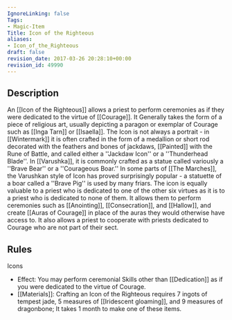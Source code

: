 ```yaml
---
IgnoreLinking: false
Tags:
- Magic-Item
Title: Icon of the Righteous
aliases:
- Icon_of_the_Righteous
draft: false
revision_date: 2017-03-26 20:28:10+00:00
revision_id: 49990
---
```


## Description
An [[Icon of the Righteous]] allows a priest to perform ceremonies as if they were dedicated to the virtue of [[Courage]]. It Generally takes the form of a piece of religious art, usually depicting a paragon or exemplar of Courage such as [[Inga Tarn]] or [[Isaella]]. The Icon is not always a portrait - in [[Wintermark]] it is often crafted in the form of a medallion or short rod decorated with the feathers and bones of jackdaws, [[Painted]] with the Rune of Battle, and called either a ''Jackdaw Icon'' or a ''Thunderhead Blade''. In [[Varushka]], it is commonly crafted as a statue called variously a ''Brave Bear'' or a ''Courageous Boar.'' In some parts of [[The Marches]], the Varushkan style of Icon has proved surprisingly popular - a statuette of a boar called a ''Brave Pig'' is used by many friars. 
The icon is equally valuable to a priest who is dedicated to one of the other six virtues as it is to a priest who is dedicated to none of them. It allows them to perform ceremonies such as [[Anointing]], [[Consecration]], and [[Hallow]], and create [[Auras of Courage]] in place of the auras they would otherwise have access to. It also allows a priest to cooperate with priests dedicated to Courage who are not part of their sect. 
## Rules
Icons
* Effect: You may perform ceremonial Skills other than [[Dedication]] as if you were dedicated to the virtue of Courage.
* [[Materials]]: Crafting an Icon of the Righteous requires 7 ingots of tempest jade, 5 measures of [[Iridescent gloaming]], and 9 measures of dragonbone; It takes 1 month to make one of these items.